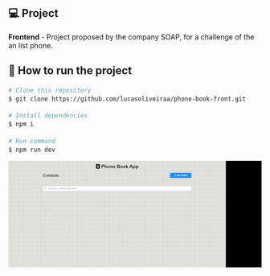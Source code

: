 ## 💻 Project

**Frontend** - Project proposed by the company SOAP, for a challenge of the an list phone.

## 🚀 How to run the project

```bash
# Clone this repository
$ git clone https://github.com/lucasoliveiraa/phone-book-front.git

# Install dependencies
$ npm i

# Run command
$ npm run dev
```

<p align="center">
  <img alt="Barber" src=".github/2023-12-16 20-07-42.gif">
</p>
